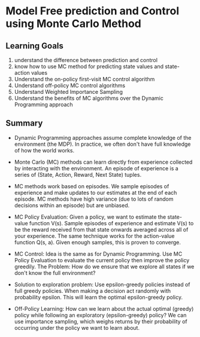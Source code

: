 # Model Free prediction and Control using Monte Carlo Method

## Learning Goals

1. understand the difference between prediction and control
2. know how to use MC method for predicting state values and state-action values 
3. Understand the on-policy first-visit MC control algorithm
4. Understand off-policy MC control algorithms
5. Understand Weighted Importance Sampling
6. Understand the benefits of MC algorithms over the Dynamic Programming approach

## Summary

* Dynamic Programming approaches assume complete knowledge of the environment (the MDP). In practice, we often don't have full knowledge of how the world works.

* Monte Carlo (MC) methods can learn directly from experience collected by interacting with the environment. An episode of experience is a series of (State, Action, Reward, Next State) tuples.
* MC methods work based on episodes. We sample episodes of experience and make updates to our estimates at the end of each episode. MC methods have high variance (due to lots of random decisions within an episode) but are unbiased.
* MC Policy Evaluation: Given a policy, we want to estimate the state-value function V(s). Sample episodes of experience and estimate V(s) to be the reward received from that state onwards averaged across all of your experience. The same technique works for the action-value function Q(s, a). Given enough samples, this is proven to converge.
* MC Control: Idea is the same as for Dynamic Programming. Use MC Policy Evaluation to evaluate the current policy then improve the policy greedily. The Problem: How do we ensure that we explore all states if we don't know the full environment?
* Solution to exploration problem: Use epsilon-greedy policies instead of full greedy policies. When making a decision act randomly with probability epsilon. This will learn the optimal epsilon-greedy policy.
* Off-Policy Learning: How can we learn about the actual optimal (greedy) policy while following an exploratory (epsilon-greedy) policy? We can use importance sampling, which weighs returns by their probability of occurring under the policy we want to learn about.